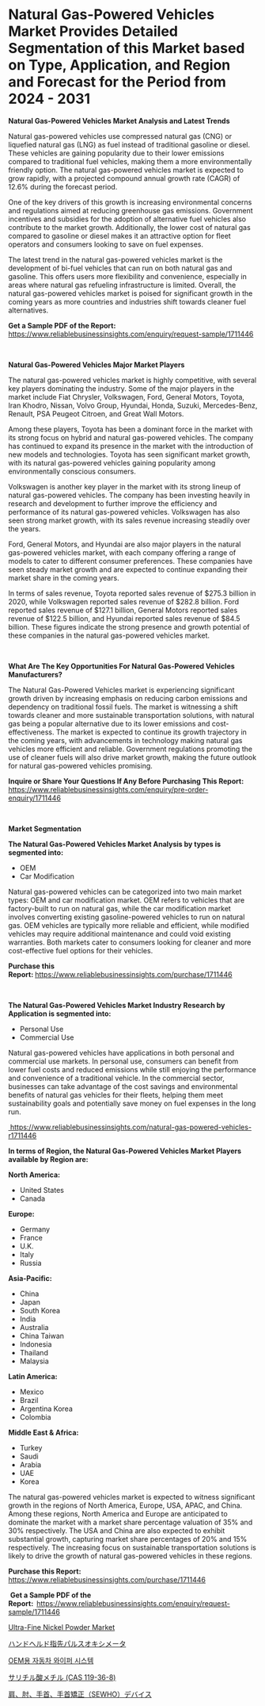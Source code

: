 <p><h1>Natural Gas-Powered Vehicles Market Provides Detailed Segmentation of this Market based on Type, Application, and Region and Forecast for the Period from 2024 - 2031</h1></p><p><strong>Natural Gas-Powered Vehicles Market Analysis and Latest Trends</strong></p>
<p><p>Natural gas-powered vehicles use compressed natural gas (CNG) or liquefied natural gas (LNG) as fuel instead of traditional gasoline or diesel. These vehicles are gaining popularity due to their lower emissions compared to traditional fuel vehicles, making them a more environmentally friendly option. The natural gas-powered vehicles market is expected to grow rapidly, with a projected compound annual growth rate (CAGR) of 12.6% during the forecast period.</p><p>One of the key drivers of this growth is increasing environmental concerns and regulations aimed at reducing greenhouse gas emissions. Government incentives and subsidies for the adoption of alternative fuel vehicles also contribute to the market growth. Additionally, the lower cost of natural gas compared to gasoline or diesel makes it an attractive option for fleet operators and consumers looking to save on fuel expenses.</p><p>The latest trend in the natural gas-powered vehicles market is the development of bi-fuel vehicles that can run on both natural gas and gasoline. This offers users more flexibility and convenience, especially in areas where natural gas refueling infrastructure is limited. Overall, the natural gas-powered vehicles market is poised for significant growth in the coming years as more countries and industries shift towards cleaner fuel alternatives.</p></p>
<p><strong>Get a Sample PDF of the Report:&nbsp;</strong> <a href="https://www.reliablebusinessinsights.com/enquiry/request-sample/1711446">https://www.reliablebusinessinsights.com/enquiry/request-sample/1711446</a></p>
<p>&nbsp;</p>
<p><strong>Natural Gas-Powered Vehicles Major Market Players</strong></p>
<p><p>The natural gas-powered vehicles market is highly competitive, with several key players dominating the industry. Some of the major players in the market include Fiat Chrysler, Volkswagen, Ford, General Motors, Toyota, Iran Khodro, Nissan, Volvo Group, Hyundai, Honda, Suzuki, Mercedes-Benz, Renault, PSA Peugeot Citroen, and Great Wall Motors.</p><p>Among these players, Toyota has been a dominant force in the market with its strong focus on hybrid and natural gas-powered vehicles. The company has continued to expand its presence in the market with the introduction of new models and technologies. Toyota has seen significant market growth, with its natural gas-powered vehicles gaining popularity among environmentally conscious consumers.</p><p>Volkswagen is another key player in the market with its strong lineup of natural gas-powered vehicles. The company has been investing heavily in research and development to further improve the efficiency and performance of its natural gas-powered vehicles. Volkswagen has also seen strong market growth, with its sales revenue increasing steadily over the years.</p><p>Ford, General Motors, and Hyundai are also major players in the natural gas-powered vehicles market, with each company offering a range of models to cater to different consumer preferences. These companies have seen steady market growth and are expected to continue expanding their market share in the coming years.</p><p>In terms of sales revenue, Toyota reported sales revenue of $275.3 billion in 2020, while Volkswagen reported sales revenue of $282.8 billion. Ford reported sales revenue of $127.1 billion, General Motors reported sales revenue of $122.5 billion, and Hyundai reported sales revenue of $84.5 billion. These figures indicate the strong presence and growth potential of these companies in the natural gas-powered vehicles market.</p></p>
<p>&nbsp;</p>
<p><strong>What Are The Key Opportunities For Natural Gas-Powered Vehicles Manufacturers?</strong></p>
<p><p>The Natural Gas-Powered Vehicles market is experiencing significant growth driven by increasing emphasis on reducing carbon emissions and dependency on traditional fossil fuels. The market is witnessing a shift towards cleaner and more sustainable transportation solutions, with natural gas being a popular alternative due to its lower emissions and cost-effectiveness. The market is expected to continue its growth trajectory in the coming years, with advancements in technology making natural gas vehicles more efficient and reliable. Government regulations promoting the use of cleaner fuels will also drive market growth, making the future outlook for natural gas-powered vehicles promising.</p></p>
<p><strong>Inquire or Share Your Questions If Any Before Purchasing This Report:</strong> <a href="https://www.reliablebusinessinsights.com/enquiry/pre-order-enquiry/1711446">https://www.reliablebusinessinsights.com/enquiry/pre-order-enquiry/1711446</a></p>
<p>&nbsp;</p>
<p><strong>Market Segmentation</strong></p>
<p><strong>The Natural Gas-Powered Vehicles Market Analysis by types is segmented into:</strong></p>
<p><ul><li>OEM</li><li>Car Modification</li></ul></p>
<p><p>Natural gas-powered vehicles can be categorized into two main market types: OEM and car modification market. OEM refers to vehicles that are factory-built to run on natural gas, while the car modification market involves converting existing gasoline-powered vehicles to run on natural gas. OEM vehicles are typically more reliable and efficient, while modified vehicles may require additional maintenance and could void existing warranties. Both markets cater to consumers looking for cleaner and more cost-effective fuel options for their vehicles.</p></p>
<p><strong>Purchase this Report:&nbsp;</strong><a href="https://www.reliablebusinessinsights.com/purchase/1711446">https://www.reliablebusinessinsights.com/purchase/1711446</a></p>
<p>&nbsp;</p>
<p><strong>The Natural Gas-Powered Vehicles Market Industry Research by Application is segmented into:</strong></p>
<p><ul><li>Personal Use</li><li>Commercial Use</li></ul></p>
<p><p>Natural gas-powered vehicles have applications in both personal and commercial use markets. In personal use, consumers can benefit from lower fuel costs and reduced emissions while still enjoying the performance and convenience of a traditional vehicle. In the commercial sector, businesses can take advantage of the cost savings and environmental benefits of natural gas vehicles for their fleets, helping them meet sustainability goals and potentially save money on fuel expenses in the long run.</p></p>
<p><a href="https://www.reliablebusinessinsights.com/natural-gas-powered-vehicles-r1711446">&nbsp;https://www.reliablebusinessinsights.com/natural-gas-powered-vehicles-r1711446</a></p>
<p><strong>In terms of Region, the Natural Gas-Powered Vehicles Market Players available by Region are:</strong></p>
<p>
    <p> <strong> North America: </strong>
        <ul>
            <li>United States</li>
            <li>Canada</li>
        </ul>
        </p> 
    <p> <strong> Europe: </strong>
        <ul>
            <li>Germany</li>
            <li>France</li>
            <li>U.K.</li>
            <li>Italy</li>
            <li>Russia</li>
        </ul>
        </p> 
    <p> <strong> Asia-Pacific: </strong>
        <ul>
            <li>China</li>
            <li>Japan</li>
            <li>South Korea</li>
            <li>India</li>
            <li>Australia</li>
            <li>China Taiwan</li>
            <li>Indonesia</li>
            <li>Thailand</li>
            <li>Malaysia</li>
        </ul>
        </p> 
    <p> <strong> Latin America: </strong>
        <ul>
            <li>Mexico</li>
            <li>Brazil</li>
            <li>Argentina Korea</li>
            <li>Colombia</li>
        </ul>
        </p> 
    <p> <strong> Middle East & Africa: </strong>
        <ul>
            <li>Turkey</li>
            <li>Saudi</li>
            <li>Arabia</li>
            <li>UAE</li>
            <li>Korea</li>
        </ul>
    </p>
    </p>
<p><p>The natural gas-powered vehicles market is expected to witness significant growth in the regions of North America, Europe, USA, APAC, and China. Among these regions, North America and Europe are anticipated to dominate the market with a market share percentage valuation of 35% and 30% respectively. The USA and China are also expected to exhibit substantial growth, capturing market share percentages of 20% and 15% respectively. The increasing focus on sustainable transportation solutions is likely to drive the growth of natural gas-powered vehicles in these regions.</p></p>
<p><strong>Purchase this Report: </strong><a href="https://www.reliablebusinessinsights.com/purchase/1711446">https://www.reliablebusinessinsights.com/purchase/1711446</a></p>
<p>&nbsp;<strong>Get a Sample PDF of the Report:&nbsp;&nbsp;</strong><a href="https://www.reliablebusinessinsights.com/enquiry/request-sample/1711446">https://www.reliablebusinessinsights.com/enquiry/request-sample/1711446</a></p>
<p><strong></strong></p>
<p><p><a href="https://github.com/Angelnienowdseej3e45z3p8c/Market-Research-Report-List-2/blob/main/ultra-fine-nickel-powder-market.md">Ultra-Fine Nickel Powder Market</a></p><p><a href="https://github.com/AriMuller2009/Market-Research-Report-List-2/blob/main/3804967126834.md">ハンドヘルド指先パルスオキシメータ</a></p><p><a href="https://github.com/shampaakter36/Market-Research-Report-List-1/blob/main/1024051110416.md">OEM용 자동차 와이퍼 시스템</a></p><p><a href="https://medium.com/@izaiahbartell/%E3%83%A1%E3%83%81%E3%83%AB%E3%82%B5%E3%83%AA%E3%83%81%E3%83%AB%E9%85%B8-cas-119-36-8-%E5%B8%82%E5%A0%B4-2031%E5%B9%B4%E3%81%BE%E3%81%A7%E3%81%AE%E3%83%88%E3%83%AC%E3%83%B3%E3%83%89-%E4%BA%88%E6%B8%AC-%E7%AB%B6%E4%BA%89%E5%88%86%E6%9E%90-9eba0d0e1a15">サリチル酸メチル (CAS 119-36-8)</a></p><p><a href="https://github.com/dathomson6534/Market-Research-Report-List-1/blob/main/2830788126835.md">肩、肘、手首、手首矯正（SEWHO）デバイス</a></p></p>